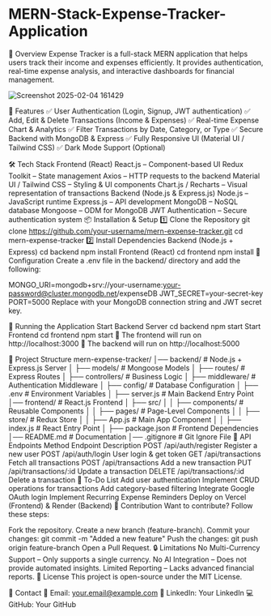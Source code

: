 # MERN-Stack-Expense-Tracker-Application

📌 Overview
Expense Tracker is a full-stack MERN application that helps users track their income and expenses efficiently. It provides authentication, real-time expense analysis, and interactive dashboards for financial management.

![Screenshot 2025-02-04 161429](https://github.com/user-attachments/assets/6a0294f4-6d70-4627-b34e-597db89940fb)



🚀 Features
✅ User Authentication (Login, Signup, JWT authentication)
✅ Add, Edit & Delete Transactions (Income & Expenses)
✅ Real-time Expense Chart & Analytics
✅ Filter Transactions by Date, Category, or Type
✅ Secure Backend with MongoDB & Express
✅ Fully Responsive UI (Material UI / Tailwind CSS)
✅ Dark Mode Support (Optional)

🛠️ Tech Stack
Frontend (React)
React.js – Component-based UI
Redux Toolkit – State management
Axios – HTTP requests to the backend
Material UI / Tailwind CSS – Styling & UI components
Chart.js / Recharts – Visual representation of transactions
Backend (Node.js & Express.js)
Node.js – JavaScript runtime
Express.js – API development
MongoDB – NoSQL database
Mongoose – ODM for MongoDB
JWT Authentication – Secure authentication system
📦 Installation & Setup
1️⃣ Clone the Repository
git clone https://github.com/your-username/mern-expense-tracker.git
cd mern-expense-tracker
2️⃣ Install Dependencies
Backend (Node.js + Express)
cd backend
npm install
Frontend (React)
cd frontend
npm install
🔧 Configuration
Create a .env file in the backend/ directory and add the following:

MONGO_URI=mongodb+srv://your-username:your-password@cluster.mongodb.net/expenseDB
JWT_SECRET=your-secret-key
PORT=5000
Replace with your MongoDB connection string and JWT secret key.

🚀 Running the Application
Start Backend Server
cd backend
npm start
Start Frontend
cd frontend
npm start
📌 The frontend will run on http://localhost:3000
📌 The backend will run on http://localhost:5000

📜 Project Structure
mern-expense-tracker/
│── backend/             # Node.js + Express.js Server
│   ├── models/          # Mongoose Models
│   ├── routes/          # Express Routes
│   ├── controllers/     # Business Logic
│   ├── middleware/      # Authentication Middleware
│   ├── config/          # Database Configuration
│   ├── .env             # Environment Variables
│   ├── server.js        # Main Backend Entry Point
│── frontend/            # React.js Frontend
│   ├── src/
│   │   ├── components/  # Reusable Components
│   │   ├── pages/       # Page-Level Components
│   │   ├── store/       # Redux Store
│   │   ├── App.js       # Main App Component
│   │   ├── index.js     # React Entry Point
│   ├── package.json     # Frontend Dependencies
│── README.md            # Documentation
│── .gitignore           # Git Ignore File
🔑 API Endpoints
Method	Endpoint	Description
POST	/api/auth/register	Register a new user
POST	/api/auth/login	User login & get token
GET	/api/transactions	Fetch all transactions
POST	/api/transactions	Add a new transaction
PUT	/api/transactions/:id	Update a transaction
DELETE	/api/transactions/:id	Delete a transaction
📝 To-Do List
 Add user authentication
 Implement CRUD operations for transactions
 Add category-based filtering
 Integrate Google OAuth login
 Implement Recurring Expense Reminders
 Deploy on Vercel (Frontend) & Render (Backend)
🙌 Contribution
Want to contribute? Follow these steps:

Fork the repository.
Create a new branch (feature-branch).
Commit your changes: git commit -m "Added a new feature"
Push the changes: git push origin feature-branch
Open a Pull Request.
🔒 Limitations
No Multi-Currency Support – Only supports a single currency.
No AI Integration – Does not provide automated insights.
Limited Reporting – Lacks advanced financial reports.
📜 License
This project is open-source under the MIT License.

💬 Contact
📧 Email: your.email@example.com
🔗 LinkedIn: Your LinkedIn
💻 GitHub: Your GitHub
